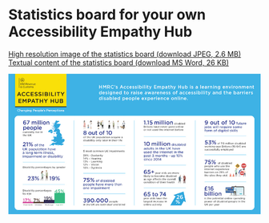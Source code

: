 
# Statistics board for your own Accessibility Empathy Hub

[High resolution image of the statistics board (download JPEG, 2.6 MB)](HMRC-AccessiblityEmpathyHub-StatsBoard%20%28High%20Resolution%202.6%20MB%29.jpg)  
[Textual content of the statistics board (download MS Word, 26 KB)](HMRC-AccessibilityEmpathyHub-StatsBoard%20%28MS%20Word%2026%20KB%29.docx)

[![a HM Revenue &amp; Customs Accessibility Empathy Hub Changing People's Perceptions branded statistics board with graphics of the United Kingdom, people, road signs and credit card](../../assets/images/resources/stats-board-preview.jpg)](HMRC-AccessiblityEmpathyHub-StatsBoard%20%28High%20Resolution%202.6%20MB%29.jpg)
